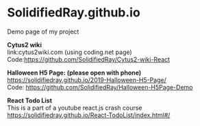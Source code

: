 # SolidifiedRay.github.io
Demo page of my project

**Cytus2 wiki**  
link:cytus2wiki.com (using coding.net page)  
Code:https://github.com/SolidifiedRay/Cytus2-wiki-React  
  

**Halloween H5 Page: (please open with phone)**  
https://solidifiedray.github.io/2019-Halloween-H5-Page/  
Code: https://github.com/SolidifiedRay/Halloween-H5Page-Demo  
   
   
**React Todo List**  
This is a part of a youtube react.js crash course   
https://solidifiedray.github.io/React-TodoList/index.html#/  

